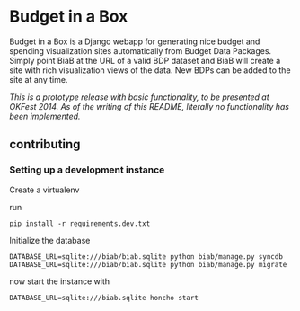 # Budget in a Box

Budget in a Box is a Django webapp for generating nice budget and spending visualization
sites automatically from Budget Data Packages. Simply point BiaB at the URL of a valid BDP dataset
and BiaB will create a site with rich visualization views of the data. New BDPs can be added to
the site at any time.

*This is a prototype release with basic functionality, to be presented at OKFest 2014.
As of the writing of this README, literally no functionality has been implemented.*

## contributing

### Setting up a development instance

Create a virtualenv

run 

```
pip install -r requirements.dev.txt
```

Initialize the database
```
DATABASE_URL=sqlite:///biab/biab.sqlite python biab/manage.py syncdb
DATABASE_URL=sqlite:///biab/biab.sqlite python biab/manage.py migrate
```

now start the instance with

```
DATABASE_URL=sqlite:///biab.sqlite honcho start
```
